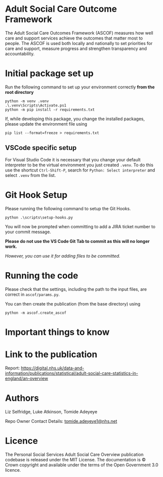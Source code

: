 # Adult Social Care Outcome Framework
The Adult Social Care Outcomes Framework (ASCOF) measures how well care and support services achieve the outcomes that matter most to people. The ASCOF is used both locally and nationally to set priorities for care and support, measure progress and strengthen transparency and accountability.


# Initial package set up

Run the following command to set up your environment correctly **from the root directory**

```
python -m venv .venv
.\.venv\Scripts\Activate.ps1
python -m pip install -r requirements.txt
```

If, while developing this package, you change the installed packages, please update the environment file using

```
pip list --format=freeze > requirements.txt
```

## VSCode specific setup

For Visual Studio Code it is necessary that you change your default interpreter to be the virtual environment you just created `.venv`. To do this use the shortcut `Ctrl-Shift-P`, search for `Python: Select interpreter` and select `.venv` from the list.

# Git Hook Setup

Please running the following command to setup the Git Hooks.

```
python .\scripts\setup-hooks.py
```

You will now be prompted when committing to add a JIRA ticket number to your commit message.

**Please do not use the VS Code Git Tab to commit as this will no longer work.**

_However, you can use it for adding files to be committed._

# Running the code

Please check that the settings, including the path to the input files, are correct in `ascof/params.py`.

You can then create the publication (from the base directory) using

```
python -m ascof.create_ascof
```

# Important things to know


# Link to the publication

Report:
https://digital.nhs.uk/data-and-information/publications/statistical/adult-social-care-statistics-in-england/an-overview

# Authors
Liz Selfridge, Luke Atkinson, Tomide Adeyeye

Repo Owner Contact Details: tomide.adeyeye1@nhs.net

# Licence

The Personal Social Services Adult Social Care Overview publication codebase is released under the MIT License.
The documentation is © Crown copyright and available under the terms of the Open Government 3.0 licence.
